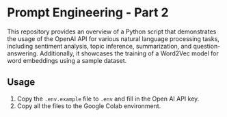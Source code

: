 # Prompt Engineering - Part 2

This repository provides an overview of a Python script that demonstrates the
usage of the OpenAI API for various natural language processing tasks, including
sentiment analysis, topic inference, summarization, and question-answering.
Additionally, it showcases the training of a Word2Vec model for word embeddings
using a sample dataset.

## Usage

1. Copy the `.env.example` file to `.env` and fill in the Open AI API key.
2. Copy all the files to the Google Colab environment.
